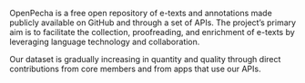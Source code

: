 OpenPecha is a free open repository of e-texts and annotations made publicly available on GitHub and through a set of APIs. The project’s primary aim is to facilitate the collection, proofreading, and enrichment of e-texts by leveraging language technology and collaboration.

Our dataset is gradually increasing in quantity and quality through direct contributions from core members and from apps that use our APIs.
